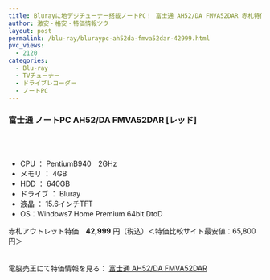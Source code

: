 ```yaml
---
title: Blurayに地デジチューナー搭載ノートPC！ 富士通 AH52/DA FMVA52DAR 赤札特価42999円！
author: 激安・格安・特価情報ツウ
layout: post
permalink: /blu-ray/bluraypc-ah52da-fmva52dar-42999.html
pvc_views:
  - 2120
categories:
  - Blu-ray
  - TVチューナー
  - ドライブレコーダー
  - ノートPC
---
```

### 富士通 ノートPC AH52/DA FMVA52DAR [レッド]

<div class="img-bg2 img_L">
  <a href="http://px.a8.net/svt/ejp?a8mat=1ZT1PU+9FYJYY+2C7O+BWGDT&#038;a8ejpredirect=http%3A%2F%2Fwww.dennobaio.jp%2Fshopdetail%2F001004000193" title="[[赤札]][バルク][アウトレット]富士通 ノートPC AH52/DA FMVA52DAR [レッド] /PenB940 2G/4GB/640G/Bluray/15.6"W/3波チューナー/Win7Home64" target="_blank"><br /> </a><br /> <img border="0" src="http://i1.wp.com/www19.a8.net/0.gif?resize=1%2C1" alt="" data-recalc-dims="1" />
</div>

<!--more-->

  * CPU ： PentiumB940　2GHz
  * メモリ ： 4GB
  * HDD ： 640GB
  * ドライブ ： Bluray
  * 液晶 ： 15.6インチTFT
  * OS：Windows7 Home Premium 64bit DtoD

赤札アウトレット特価　<span class="tokka-price"><strong>42,999</strong></span> 円（税込）＜特価比較サイト最安値：65,800円＞

　  
電脳売王にて特価情報を見る： <span class="fs150p"><a href="http://px.a8.net/svt/ejp?a8mat=1ZT1PU+9FYJYY+2C7O+BWGDT&#038;a8ejpredirect=http%3A%2F%2Fwww.dennobaio.jp%2Fshopdetail%2F001004000193" target="_blank">富士通 AH52/DA FMVA52DAR</a></span>